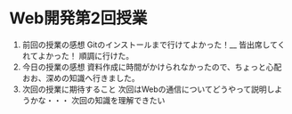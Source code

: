 #  Web開発第2回授業
1. 前回の授業の感想
    Gitのインストールまで行けてよかった！__
    皆出席してくれてよかった！ 
    順調に行けた。
2. 今日の授業の感想
    資料作成に時間がかけられなかったので、ちょっと心配
    おお、深めの知識へ行きました。
3. 次回の授業に期待すること
    次回はWebの通信についてどうやって説明しようかな・・・
    次回の知識を理解できたい